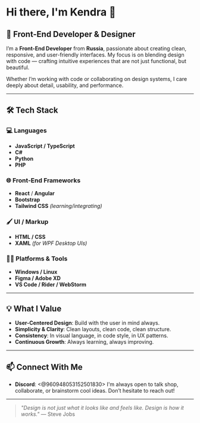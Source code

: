 # Hi there, I'm Kendra 👋

## 🎨 Front-End Developer & Designer

I’m a **Front-End Developer** from **Russia**, passionate about creating clean, responsive, and user-friendly interfaces. My focus is on blending design with code — crafting intuitive experiences that are not just functional, but beautiful.

Whether I’m working with code or collaborating on design systems, I care deeply about detail, usability, and performance.

---

## 🛠️ Tech Stack

### 💻 Languages

* **JavaScript / TypeScript**
* **C#**
* **Python**
* **PHP**

### 🌐 Front-End Frameworks

* **React** / **Angular**
* **Bootstrap**
* **Tailwind CSS** *(learning/integrating)*

### 🖌️ UI / Markup

* **HTML / CSS**
* **XAML** *(for WPF Desktop UIs)*

### 🧑‍💻 Platforms & Tools

* **Windows / Linux**
* **Figma / Adobe XD**
* **VS Code / Rider / WebStorm**

---

## 💡 What I Value

* **User-Centered Design**: Build with the user in mind always.
* **Simplicity & Clarity**: Clean layouts, clean code, clean structure.
* **Consistency**: In visual language, in code style, in UX patterns.
* **Continuous Growth**: Always learning, always improving.

---

## 📫 Connect With Me

* **Discord**: <@960948053152501830>
  I'm always open to talk shop, collaborate, or brainstorm cool ideas. Don’t hesitate to reach out!

---

> *"Design is not just what it looks like and feels like. Design is how it works."* — Steve Jobs
